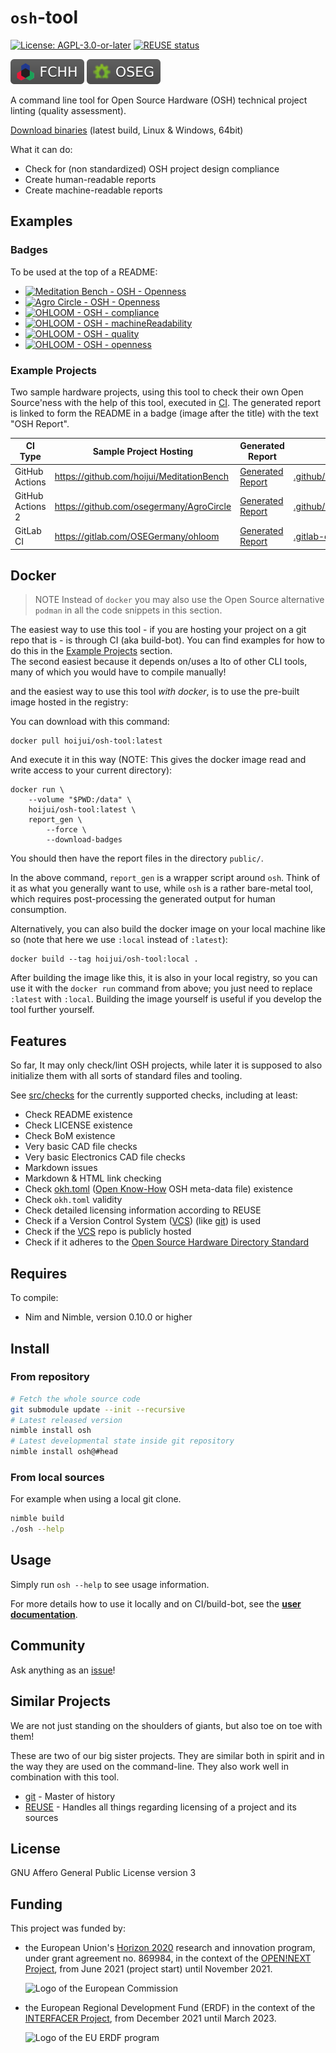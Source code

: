 <!--
SPDX-FileCopyrightText: 2021 - 2025 Robin Vobruba <hoijui.quaero@gmail.com>

SPDX-License-Identifier: CC0-1.0
-->

# `osh`-tool

[![License: AGPL-3.0-or-later](
    https://img.shields.io/badge/License-AGPL%20v3+-blue.svg)](
    https://www.gnu.org/licenses/agpl-3.0)
[![REUSE status](
    https://api.reuse.software/badge/github.com/hoijui/osh-tool)](
    https://api.reuse.software/info/github.com/hoijui/osh-tool)

[![In cooperation with FabCity Hamburg](
    https://raw.githubusercontent.com/osegermany/tiny-files/master/res/media/img/badge-fchh.svg)](
    https://www.fabcity.hamburg/)
[![In cooperation with Open Source Ecology Germany](
    https://raw.githubusercontent.com/osegermany/tiny-files/master/res/media/img/badge-oseg.svg)](
    https://www.ose-germany.de/die-bewegung/)

A command line tool for Open Source Hardware (OSH)
technical project linting (quality assessment).

[Download binaries](https://hoijui.github.io/osh-tool/)
(latest build, Linux & Windows, 64bit)

What it can do:

- Check for (non standardized) OSH project design compliance
- Create human-readable reports
- Create machine-readable reports

## Examples

### Badges

To be used at the top of a README:

- [![Meditation Bench - OSH - Openness](
    https://hoijui.github.io/MeditationBench/osh-badge-openness.svg)](
    https://hoijui.github.io/MeditationBench/osh-report.html)
- [![Agro Circle - OSH - Openness](
    https://osegermany.github.io/AgroCircle/osh-badge-openness.svg)](
    https://osegermany.github.io/AgroCircle/osh-report.html)
- [![OHLOOM - OSH - compliance](
    https://osegermany.gitlab.io/ohloom/osh-badge-compliance.svg)](
    <https://osegermany.gitlab.io/ohloom/osh-report.html>)
- [![OHLOOM - OSH - machineReadability](
    https://osegermany.gitlab.io/ohloom/osh-badge-machineReadability.svg)](
    <https://osegermany.gitlab.io/ohloom/osh-report.html>)
- [![OHLOOM - OSH - quality](
    https://osegermany.gitlab.io/ohloom/osh-badge-quality.svg)](
    <https://osegermany.gitlab.io/ohloom/osh-report.html>)
- [![OHLOOM - OSH - openness](
    https://osegermany.gitlab.io/ohloom/osh-badge-openness.svg)](
    <https://osegermany.gitlab.io/ohloom/osh-report.html>)

### Example Projects

Two sample hardware projects,
using this tool to check their own Open Source'ness
with the help of this tool,
executed in [CI](https://en.wikipedia.org/wiki/Continuous_integration).
The generated report is linked to form the README in a badge
(image after the title) with the text "OSH Report".

| CI Type | Sample Project Hosting | Generated Report | CI Script |
| --- | ------ | --- | --- |
| GitHub Actions | <https://github.com/hoijui/MeditationBench> | [Generated Report](https://hoijui.github.io/MeditationBench/osh-report.html) | [.github/workflows/check.yml](https://github.com/hoijui/MeditationBench/blob/master/.github/workflows/check.yml) |
| GitHub Actions 2 | <https://github.com/osegermany/AgroCircle> | [Generated Report](https://osegermany.github.io/AgroCircle/osh-report.html) | [.github/workflows/check.yml](https://github.com/osegermany/AgroCircle/blob/master/.github/workflows/check.yml) |
| GitLab CI | <https://gitlab.com/OSEGermany/ohloom> | [Generated Report](https://osegermany.gitlab.io/ohloom/osh-report.html) | [.gitlab-ci.yml](https://gitlab.com/OSEGermany/ohloom/-/blob/master/.gitlab-ci.yml) |

## Docker

> NOTE
> Instead of `docker` you may also use the Open Source alternative `podman`
> in all the code snippets in this section.

The easiest way to use this tool -
if you are hosting your project on a git repo that is -
is through CI (aka build-bot).
You can find examples for how to do this
in the [Example Projects](#example-projects) section. \
The second easiest
because it depends on/uses a lto of other CLI tools,
many of which you would have to compile manually!

and the easiest way to use this tool _with docker_,
is to use the pre-built image hosted in the registry:

You can download with this command:

```shell
docker pull hoijui/osh-tool:latest
```

And execute it in this way
(NOTE: This gives the docker image read and write access to your current directory):

```shell
docker run \
    --volume "$PWD:/data" \
    hoijui/osh-tool:latest \
    report_gen \
        --force \
        --download-badges
```

You should then have the report files in the directory `public/`.

In the above command,
`report_gen` is a wrapper script around `osh`.
Think of it as what you generally want to use,
while `osh` is a rather bare-metal tool,
which requires post-processing the generated output for human consumption.

Alternatively,
you can also build the docker image on your local machine like so
(note that here we use `:local` instead of `:latest`):

```shell
docker build --tag hoijui/osh-tool:local .
```

After building the image like this,
it is also in your local registry,
so you can use it with the `docker run` command from above;
you just need to replace `:latest` with `:local`.
Building the image yourself is useful
if you develop the tool further yourself.

## Features

So far, It may only check/lint OSH projects,
while later it is supposed to also initialize them
with all sorts of standard files and tooling.

See [src/checks](src/checks) for the currently supported checks,
including at least:

- Check README existence
- Check LICENSE existence
- Check BoM existence
- Very basic CAD file checks
- Very basic Electronics CAD file checks
- Markdown issues
- Markdown & HTML link checking
- Check [okh.toml] ([Open Know-How] OSH meta-data file) existence
- Check `okh.toml` validity
- Check detailed licensing information according to REUSE
- Check if a Version Control System ([VCS]) (like [git]) is used
- Check if the [VCS] repo is publicly hosted
- Check if it adheres to the
  [Open Source Hardware Directory Standard][osh-dir-std]

## Requires

To compile:

- Nim and Nimble, version 0.10.0 or higher

## Install

### From repository

```sh
# Fetch the whole source code
git submodule update --init --recursive
# Latest released version
nimble install osh
# Latest developmental state inside git repository
nimble install osh@#head
```

### From local sources

For example when using a local git clone.

```sh
nimble build
./osh --help
```

## Usage

Simply run `osh --help` to see usage information.

For more details how to use it locally and on CI/build-bot,
see the [**user documentation**](doc/user/README.md).

## Community

Ask anything as an [issue](https://github.com/hoijui/osh-tool/issues/)!

## Similar Projects

We are not just standing on the shoulders of giants,
but also toe on toe with them!

These are two of our big sister projects.
They are similar both in spirit
and in the way they are used on the command-line.
They also work well in combination with this tool.

- [git] - Master of history
- [REUSE] -
  Handles all things regarding licensing of a project and its sources

## License

GNU Affero General Public License version 3

## Funding

This project was funded by:

- the European Union's [Horizon 2020](
      https://research-and-innovation.ec.europa.eu/funding/funding-opportunities/funding-programmes-and-open-calls/horizon-2020_en)
  research and innovation program,
  under grant agreement no. 869984,
  in the context of the [OPEN!NEXT Project](https://opennext.eu/),
  from June 2021 (project start)
  until November 2021.

  ![Logo of the European Commission](
      https://commission.europa.eu/themes/contrib/oe_theme/dist/ec/images/logo/positive/logo-ec--en.svg)

- the European Regional Development Fund (ERDF)
  in the context of the [INTERFACER Project](https://www.interfacerproject.eu/),
  from December 2021
  until March 2023.

  ![Logo of the EU ERDF program](
      https://cloud.fabcity.hamburg/s/TopenKEHkWJ8j5P/download/logo-eu-erdf.png)

[okh.toml]: https://github.com/iop-alliance/OpenKnowHow/blob/master/res/sample_data/okh-TEMPLATE.toml
[Open Know-How]: https://www.internetofproduction.org/openknowhow
[VCS]: https://www.geeksforgeeks.org/version-control-systems/
[git]: https://git-scm.com/
[REUSE]: https://git.fsfe.org/reuse/tool
[osh-dir-std]: https://gitlab.com/OSEGermany/osh-dir-std/
